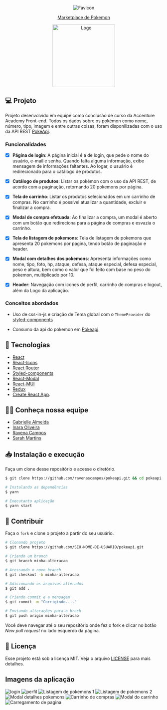 <p align="center">
  <img alt="Favicon" src="https://raw.githubusercontent.com/ravenascampos/pokeapi/Developer/public/favicon.ico"  />
</p>

 <a href="https://pokeapi-dusky.vercel.app/"><p align="center" fontSize="60px">
  Marketplace de Pokemon </p> </a>


<p align="center">
  <img alt="Logo" src="https://github.com/ravenascampos/pokeapi/blob/Developer/src/assets/images/logo.png?raw=true" width="200px" />
</p>


## 💻 Projeto

Projeto desenvolvido em equipe como conclusão de curso da Accenture Academy Front-end. 
Todos os dados sobre os pokémon como nome, número, tipo, imagem e entre outras coisas, foram disponilizadas com o uso da API REST [PokéApi](https://pokeapi.co/).

### Funcionalidades

- [x] **Página de login**: A página inicial é a de login, que pede o nome do usuário, e-mail e senha. Quando falta alguma informação, exibe mensagem de informações faltantes. Ao logar, o usuário é redirecionado para o catálogo de produtos.

- [x] **Catálogo de produtos**: Listar os pokémon com o uso da API REST, de acordo com a paginação, retornando 20 pokemons por página.

- [x] **Tela de carrinho**: Listar os produtos selecionados em um carrinho de compras. No carrinho é possível atualizar a quantidade, excluir e finalizar a compra.

- [x] **Modal de compra efetuada**: Ao finalizar a compra, um modal é aberto com um botão que redireciona para a página de compras e esvazia o carrinho.

- [x] **Tela de listagem de pokemons**: Tela de listagem de pokemons que apresenta 20 pokemons por pagina, tendo botão de paginação e header.

- [x] **Modal com detalhes dos pokemons**: Apresenta informações como nome, tipo, foto, hp, ataque, defesa, ataque especial, defesa especial, peso e altura, bem como o valor que foi feito com base no peso do pokemon, multiplicado por 10.

- [x] **Header**: Navegação com icones de perfil, carrinho de compras e logout, além da Logo da aplicação.


### Conceitos abordados

- Uso de css-in-js e criação de Tema global com o `ThemeProvider` do [styled-components](https://www.styled-components.com/)

- Consumo da api do pokemon em [Pokeapi](https://pokeapi.co/).


## :rocket: Tecnologias

- [React](https://pt-br.reactjs.org/)
- [React-Icons](https://react-icons.netlify.com/)
- [React Router](https://reactrouter.com/web/guides/quick-start)
- [Styled-components](https://www.styled-components.com/)
- [React-Modal](github.com/reactjs/react-modal)
- [React-MUI](https://mui.com/)
- [Redux](https://react-redux.js.org/)
- [Create React App](https://github.com/facebook/create-react-app).

## 👩‍🚀 Conheça nossa equipe

- [Gabrielle Almeida](https://www.linkedin.com/in/gabrielle-almeida-de-oliveira-949878202/)
- [Inara Oliveira](https://www.linkedin.com/in/inara-oliveira/)
- [Ravena Campos](https://www.linkedin.com/in/ravenascampos/)
- [Sarah Martins](https://www.linkedin.com/in/sarah-martins-988a0218a/)



## 📥 Instalação e execução

Faça um clone desse repositório e acesse o diretório.

```bash
$ git clone https://github.com/ravenascampos/pokeapi.git && cd pokeapi
```

```bash
# Instalando as dependências
$ yarn

# Executanto aplicação
$ yarn start

```

## :muscle: Contribuir

Faça o `fork` e clone o projeto a partir do seu usuário.

```bash
# Clonando projeto
$ git clone https://github.com/SEU-NOME-DE-USUARIO/pokeapi.git

# Criando um branch
$ git branch minha-alteracao

# Acessando o novo branch
$ git checkout -b minha-alteracao

# Adicionando os arquivos alterados
$ git add .

# Criando commit e a mensagem
$ git commit -m "Corrigindo...."

# Enviando alterações para o brach
$ git push origin minha-alteracao
```

Você deve navegar até o seu repositório onde fez o fork e clicar no botão _New pull request_ no lado esquerdo da página.

## 📝 Licença

Esse projeto está sob a licença MIT. Veja o arquivo [LICENSE](LICENSE.md) para mais detalhes.

## Imagens da aplicação

<img alt="login" src="https://github.com/ravenascampos/pokeapi/blob/master/screenshoots/tela%20de%20login.png?raw=true" />
<img alt="perfil" src="https://github.com/ravenascampos/pokeapi/blob/master/screenshoots/perfil.png?raw=true"  />
<img alt="Listagem de pokemons 1" src="https://github.com/ravenascampos/pokeapi/blob/master/screenshoots/listagem%20de%20pokemons%201.png?raw=true"  />
<img alt="Listagem de pokemons 2" src="https://github.com/ravenascampos/pokeapi/blob/master/screenshoots/listagem%20de%20pokemons%202.png?raw=true"  />
<img alt="Modal detalhes pokemons" src="https://github.com/ravenascampos/pokeapi/blob/master/screenshoots/modal%20detalhes%20pokemon.png?raw=true"  />
<img alt="Carrinho de compras" src="https://github.com/ravenascampos/pokeapi/blob/master/screenshoots/carrinho%20de%20compras.png?raw=true"  />
<img alt="Modal do carrinho" src="https://github.com/ravenascampos/pokeapi/blob/master/screenshoots/modal%20carrinho.png?raw=true"  />
<img alt="Carregamento de pagina" src="https://github.com/ravenascampos/pokeapi/blob/master/screenshoots/carregamento.png?raw=true"  />
